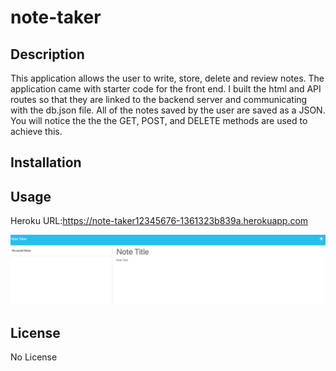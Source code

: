 # note-taker

## Description
This application allows the user to write, store, delete and review notes.  The application came with starter code for the front end.  I built the html and API routes so that they are linked to the backend server and communicating with the db.json file. All of the notes saved by the user are saved as a JSON.  You will notice the the the GET, POST, and DELETE methods are used to achieve this. 

## Installation
  

## Usage
Heroku URL:https://note-taker12345676-1361323b839a.herokuapp.com

![Alt text](images/Screenshot.png)

## License
No License